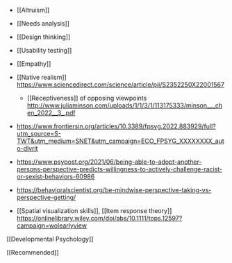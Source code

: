   - [[Altruism]]
  - [[Needs analysis]]
  - [[Design thinking]]
  - [[Usability testing]]
  - [[Empathy]]

  - [[Native realism]]
    https://www.sciencedirect.com/science/article/pii/S2352250X22001567
      - [[Receptiveness]] of opposing viewpoints
        http://www.juliaminson.com/uploads/1/1/3/1/113175333/minson___chen_2022__3_.pdf

  - https://www.frontiersin.org/articles/10.3389/fpsyg.2022.883929/full?utm_source=S-TWT&utm_medium=SNET&utm_campaign=ECO_FPSYG_XXXXXXXX_auto-dlvrit

  - https://www.psypost.org/2021/06/being-able-to-adopt-another-persons-perspective-predicts-willingness-to-actively-challenge-racist-or-sexist-behaviors-60986
  - https://behavioralscientist.org/be-mindwise-perspective-taking-vs-perspective-getting/

  -  [[Spatial visualization skills]],  [[Item response theory]]
    https://onlinelibrary.wiley.com/doi/abs/10.1111/tops.12597?campaign=wolearlyview

[[Developmental Psychology]]

[[Recommended]]